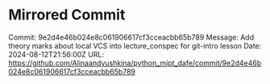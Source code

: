 # Mirrored Commit

Commit: 9e2d4e46b024e8c061906617cf3cceacbb65b789
Message: Add theory marks about local VCS into lecture_conspec for git-intro lesson
Date: 2024-08-12T21:56:00Z
URL: https://github.com/Alinaandyushkina/python_mipt_dafe/commit/9e2d4e46b024e8c061906617cf3cceacbb65b789